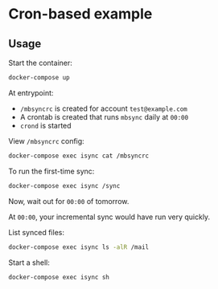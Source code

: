 # Cron-based example

## Usage

Start the container:

```sh
docker-compose up
```

At entrypoint:

- `/mbsyncrc` is created for account `test@example.com`
- A crontab is created that runs `mbsync` daily at `00:00`
- `crond` is started

View `/mbsyncrc` config:

```sh
docker-compose exec isync cat /mbsyncrc
```

To run the first-time sync:

```sh
docker-compose exec isync /sync
```

Now, wait out for `00:00` of tomorrow.

At `00:00`, your incremental sync would have run very quickly.

List synced files:

```sh
docker-compose exec isync ls -alR /mail
```

Start a shell:

```sh
docker-compose exec isync sh
```
